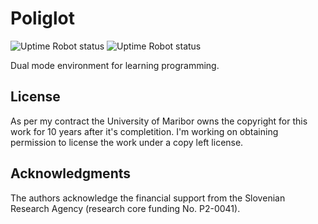 # Poliglot
![Uptime Robot status](https://img.shields.io/uptimerobot/status/m782329136-684f30115f2ec7d0d1928fcc.svg?label=api%20status)
![Uptime Robot status](https://img.shields.io/uptimerobot/status/m782329142-47f9615b766b879d44d5afba.svg?label=db%20status)

Dual mode environment for learning programming.

## License

As per my contract the University of Maribor owns the copyright for this work for 10 years after it's completition. I'm working on obtaining permission to license the work under a copy left license.

## Acknowledgments

The authors acknowledge the financial support from the Slovenian Research Agency (research core funding No. P2-0041).
